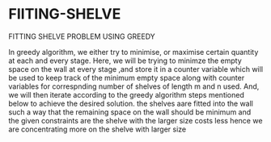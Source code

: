 # FIITING-SHELVE
FITTING SHELVE PROBLEM USING GREEDY


In greedy algorithm, we either try to minimise, or maximise certain quantity at each and every stage. Here, we will be trying to minimze the empty space on the wall at every stage ,and store it in a counter variable which will be used to keep track of the minimum empty space along with counter variables for correspnding number of shelves of length m and n used. And, we will then iterate according to the greedy algorithm steps mentioned below to achieve the desired solution.
the shelves aare fitted into the wall such a way that the remaining space on the wall should be minimum and the given constraints are the shelve with the larger size costs less hence we are concentrating more on the shelve with larger size

